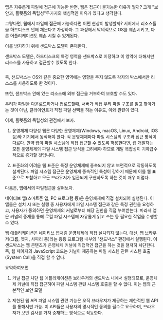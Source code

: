 <p><img alt="" src="https://velog.velcdn.com/images/hoonzeee/post/387f2b83-3a45-4ad0-9b8d-af8a3100b5b6/image.png" /></p>
<p>앱은 자유롭게 파일에 접근에 가능한 반면, 웹은 접근이 불가능한 이유가 뭘까?
크게 &quot;보안과, 플랫폼의 독립성&quot;두가지의 핵심적인 이유가 있다고 생각한다.</p>
<p>그렇다면, 웹에서 파일에 접근에 가능하다면 어떤 현상이 발생할까?
서버에서 리소스들을 하드디스크 안에 채운다고 가정하자.
그 과정에서 악의적으로 OS를 훼손시키고, 다른 어플리케이션도 훼손 시킬 수 있게된다.</p>
<p>이를 방지하기 위해 샌드박스 모델이 존재한다.</p>
<p>샌드박스 모델은, 하드디스크의 특정 영역을 샌드박스로 지정하고 이 영역에 대해서만 리소스를 사용하고 접근할수 있도록 한다.</p>
<p><img alt="" src="https://velog.velcdn.com/images/hoonzeee/post/be00fbd2-8d40-4ff1-a91a-52af67a8adfb/image.jpeg" /></p>
<p>즉, 샌드박스는 OS와 같은 중요한 영역에는 영향을 주지 않도록 각자의 박스에서만 리소스를 사용하도록 한 것이다.</p>
<p>또한, 샌드박스 안에 있는 리소스에 외부 접근을 거부하여 보호할 수도 있다.</p>
<p>우리가 파일을 다운로드하거나 업로드할때, 서버가 직접 우리 파일 구조를 읽고 찾아가는 것이 아닌, 클라이언트가 직접 파일 선택을 하는 이유도, 이와 관련이 있다.
<img alt="" src="https://velog.velcdn.com/images/hoonzeee/post/8d7ee29d-f0fd-4468-a45e-4bd4866c8f06/image.png" /></p>
<p>이제, 플렛폼의 독립성의 관점에서 보자.</p>
<ol>
<li><p>운영체제 다양성
웹은 다양한 운영체제(Windows, macOS, Linux, Android, iOS 등)와 기기에서 동작해야 한다. 각 운영체제마다 파일 시스템의 구조와 접근 방식이 다르다. 만약 웹이 파일 시스템에 직접 접근할 수 있도록 허용한다면, 웹 개발자는 모든 운영체제의 파일 시스템 접근 방식을 고려해야 하므로 개발 복잡성이 기하급수적으로 증가할 것입니다.</p>
</li>
<li><p>표준화의 어려움
웹 표준은 특정 운영체제에 종속되지 않고 보편적으로 작동하도록 설계된다. 파일 시스템 접근은 운영체제 종속적인 특성이 강하기 때문에 이를 웹 표준으로 포함하고 모든 브라우저가 일관되게 구현하도록 하는 것이 매우 어렵다.</p>
</li>
</ol>
<p>다음은, 앱에서의 파일접근을 살펴보자.</p>
<p>네이티브 앱(스마트폰 앱, PC 프로그램 등)은 운영체제에 직접 설치되어 실행된다. 이 앱들은 설치 시 또는 실행 중 사용자에게 파일 시스템 접근과 같은 특정 권한을 요청하고, 사용자가 동의하면 운영체제의 커널로부터 해당 권한을 직접 부여받는다. 따라서 앱은 커널의 중재를 통해 로컬 파일 시스템에 자유롭게 읽고 쓰는 등 필요한 작업을 수행할 수 있다.</p>
<p>웹 애플리케이션은 네이티브 앱처럼 운영체제에 직접 설치되지 않는다. 대신, 웹 브라우저(크롬, 엣지, 사파리 등)라는 응용 프로그램 내부의 &quot;샌드박스&quot; 환경에서 실행된다. 이 샌드박스는 웹 콘텐츠가 운영체제 커널에 직접적인 접근을 하는 것을 철저히 차단한다. 즉, 웹 페이지의 JavaScript 코드는 커널이 제공하는 파일 시스템 관련 시스템 호출(System Call)을 직접 할 수 없다.</p>
<p>요약하여보면</p>
<ol>
<li><p>커널 접근 차단 
웹 애플리케이션은 브라우저의 샌드박스 내에서 실행되므로, 운영체제 커널에 직접 접근하여 파일 시스템 관련 시스템 호출을 할 수 없다. 이는 웹의 근본적인 보안 모델</p>
</li>
<li><p>제한된 웹 API
파일 시스템 관련 기능은 오직 브라우저가 제공하는 제한적인 웹 API를 통해서만 가능. 이 API들은 사용자의 명시적인 동의를 필수로 요구하며, 브라우저가 보안 검사를 거쳐 중재하는 방식으로 작동한다.</p>
</li>
</ol>